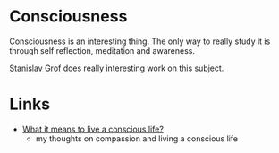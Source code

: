 # Consciousness

Consciousness is an interesting thing. The only way to really study it is through self reflection, meditation and awareness.

[Stanislav Grof](http://www.wikiwand.com/en/Stanislav_Grof) does really interesting work on this subject.

# Links

- [What it means to live a conscious life?](https://medium.com/@NikitaVoloboev/what-it-means-to-live-a-conscious-life-c96f6517077)
	- my thoughts on compassion and living a conscious life

